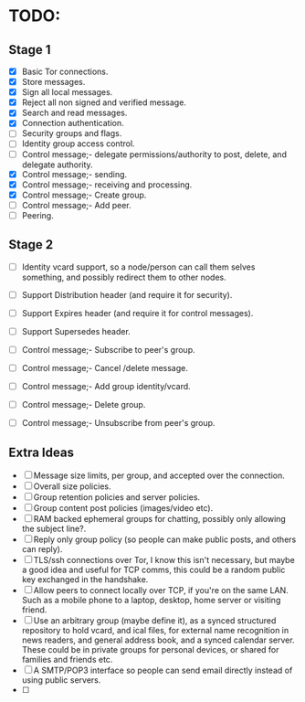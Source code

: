 # TODO:

## Stage 1

- [x] Basic Tor connections.
- [x] Store messages.
- [x] Sign all local messages.
- [x] Reject all non signed and verified message.
- [x] Search and read messages.
- [x] Connection authentication.
- [ ] Security groups and flags.
- [ ] Identity group access control.
- [ ] Control message;- delegate permissions/authority to post, delete, and delegate authority.
- [x] Control message;- sending.
- [x] Control message;- receiving and processing.
- [x] Control message;- Create group.
- [ ] Control message;- Add peer.
- [ ] Peering.

## Stage 2

- [ ] Identity vcard support, so a node/person can call them selves something, and possibly redirect them to other nodes.
- [ ] Support Distribution header (and require it for security).
- [ ] Support Expires header (and require it for control messages).
- [ ] Support Supersedes header.
- [ ] Control message;- Subscribe to peer's group.
- [ ] Control message;- Cancel /delete message.
- [ ] Control message;- Add group identity/vcard.
- [ ] Control message;- Delete group.
- [ ] Control message;- Unsubscribe from peer's group.


## Extra Ideas

- [ ] Message size limits, per group, and accepted over the connection.
- [ ] Overall size policies.
- [ ] Group retention policies and server policies.
- [ ] Group content post policies (images/video etc).
- [ ] RAM backed ephemeral groups for chatting, possibly only allowing the subject line?.
- [ ] Reply only group policy (so people can make public posts, and others can reply).
- [ ] TLS/ssh connections over Tor, I know this isn't necessary, but maybe a good idea and useful for TCP comms, this could be a random public key exchanged in the handshake.
- [ ] Allow peers to connect locally over TCP, if you're on the same LAN. Such as a mobile phone to a laptop, desktop, home server or visiting friend.
- [ ] Use an arbitrary group (maybe define it), as a synced structured repository to hold vcard, and ical files, for external name recognition in news readers, and general address book, and a synced calendar server. These could be in private groups for personal devices, or shared for families and friends etc.
- [ ] A SMTP/POP3 interface so people can send email directly instead of using public servers.
- [ ] 
